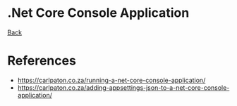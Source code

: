 # .Net Core Console Application

[Back](../README.md)

# References

* https://carlpaton.co.za/running-a-net-core-console-application/
* https://carlpaton.co.za/adding-appsettings-json-to-a-net-core-console-application/
